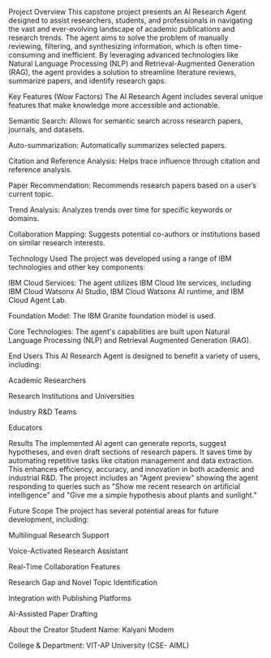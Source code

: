 Project Overview
This capstone project presents an AI Research Agent designed to assist researchers, students, and professionals in navigating the vast and ever-evolving landscape of academic publications and research trends. The agent aims to solve the problem of manually reviewing, filtering, and synthesizing information, which is often time-consuming and inefficient. By leveraging advanced technologies like Natural Language Processing (NLP) and Retrieval-Augmented Generation (RAG), the agent provides a solution to streamline literature reviews, summarize papers, and identify research gaps.

Key Features (Wow Factors)
The AI Research Agent includes several unique features that make knowledge more accessible and actionable.

Semantic Search: Allows for semantic search across research papers, journals, and datasets.

Auto-summarization: Automatically summarizes selected papers.

Citation and Reference Analysis: Helps trace influence through citation and reference analysis.

Paper Recommendation: Recommends research papers based on a user’s current topic.

Trend Analysis: Analyzes trends over time for specific keywords or domains.

Collaboration Mapping: Suggests potential co-authors or institutions based on similar research interests.

Technology Used
The project was developed using a range of IBM technologies and other key components:

IBM Cloud Services: The agent utilizes IBM Cloud lite services, including IBM Cloud Watsonx AI Studio, IBM Cloud Watsonx AI runtime, and IBM Cloud Agent Lab.

Foundation Model: The IBM Granite foundation model is used.

Core Technologies: The agent's capabilities are built upon Natural Language Processing (NLP) and Retrieval Augmented Generation (RAG).

End Users
This AI Research Agent is designed to benefit a variety of users, including:

Academic Researchers

Research Institutions and Universities

Industry R&D Teams

Educators

Results
The implemented AI agent can generate reports, suggest hypotheses, and even draft sections of research papers. It saves time by automating repetitive tasks like citation management and data extraction. This enhances efficiency, accuracy, and innovation in both academic and industrial R&D. The project includes an "Agent preview" showing the agent responding to queries such as "Show me recent research on artificial intelligence" and "Give me a simple hypothesis about plants and sunlight."

Future Scope
The project has several potential areas for future development, including:

Multilingual Research Support

Voice-Activated Research Assistant

Real-Time Collaboration Features

Research Gap and Novel Topic Identification

Integration with Publishing Platforms

AI-Assisted Paper Drafting

About the Creator
Student Name: Kalyani Modem

College & Department: VIT-AP University (CSE- AIML)
